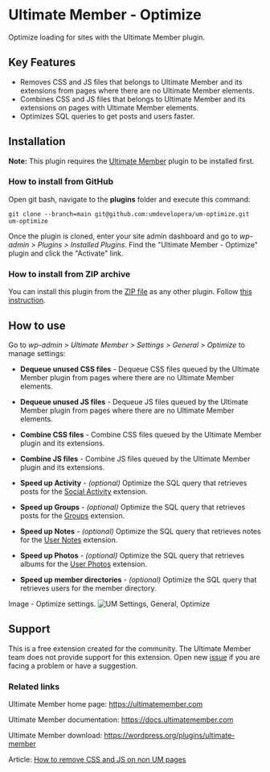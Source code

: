 # Ultimate Member - Optimize

Optimize loading for sites with the Ultimate Member plugin.

## Key Features

- Removes CSS and JS files that belongs to Ultimate Member and its extensions from pages where there are no Ultimate Member elements.
- Combines CSS and JS files that belongs to Ultimate Member and its extensions on pages with Ultimate Member elements.
- Optimizes SQL queries to get posts and users faster.

## Installation

__Note:__ This plugin requires the [Ultimate Member](https://wordpress.org/plugins/ultimate-member/) plugin to be installed first.

### How to install from GitHub

Open git bash, navigate to the **plugins** folder and execute this command:

`git clone --branch=main git@github.com:umdevelopera/um-optimize.git um-optimize`

Once the plugin is cloned, enter your site admin dashboard and go to _wp-admin > Plugins > Installed Plugins_. Find the "Ultimate Member - Optimize" plugin and click the "Activate" link.

### How to install from ZIP archive

You can install this plugin from the [ZIP file](https://drive.google.com/file/d/12d8KIT6_nkiRytgbVNhpfkjuQLesqmBu/view) as any other plugin. Follow [this instruction](https://wordpress.org/support/article/managing-plugins/#upload-via-wordpress-admin).

## How to use

Go to *wp-admin > Ultimate Member > Settings > General > Optimize* to manage settings:

- **Dequeue unused CSS files** - Dequeue CSS files queued by the Ultimate Member plugin from pages where there are no Ultimate Member elements.
- **Dequeue unused JS files** - Dequeue JS files queued by the Ultimate Member plugin from pages where there are no Ultimate Member elements.
- **Combine CSS files** - Combine CSS files queued by the Ultimate Member plugin and its extensions.
- **Combine JS files** - Combine JS files queued by the Ultimate Member plugin and its extensions.

- **Speed up Activity** - *(optional)* Optimize the SQL query that retrieves posts for the [Social Activity](https://ultimatemember.com/extensions/social-activity/) extension.
- **Speed up Groups** - *(optional)* Optimize the SQL query that retrieves posts for the [Groups](https://ultimatemember.com/extensions/groups/) extension.
- **Speed up Notes** - *(optional)* Optimize the SQL query that retrieves notes for the [User Notes](https://ultimatemember.com/extensions/user-notes/) extension.
- **Speed up Photos** - *(optional)* Optimize the SQL query that retrieves albums for the [User Photos](https://ultimatemember.com/extensions/user-photos/) extension.
- **Speed up member directories** - *(optional)* Optimize the SQL query that retrieves users for the member directory.

Image - Optimize settings.
![UM Settings, General, Optimize](https://github.com/umdevelopera/um-optimize/assets/113178913/22783720-c9af-4562-8ca7-7fff43123d99)

## Support

This is a free extension created for the community. The Ultimate Member team does not provide support for this extension. Open new [issue](https://github.com/umdevelopera/um-optimize/issues) if you are facing a problem or have a suggestion.

### Related links

Ultimate Member home page: https://ultimatemember.com

Ultimate Member documentation: https://docs.ultimatemember.com

Ultimate Member download: https://wordpress.org/plugins/ultimate-member

Article: [How to remove CSS and JS on non UM pages](https://docs.ultimatemember.com/article/1490-how-to-remove-css-and-js-on-non-um-pages)
